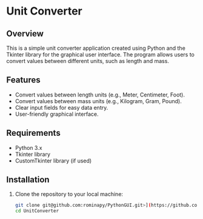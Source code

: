 # Unit Converter

## Overview

This is a simple unit converter application created using Python and the Tkinter library for the graphical user interface. The program allows users to convert values between different units, such as length and mass.

## Features

- Convert values between length units (e.g., Meter, Centimeter, Foot).
- Convert values between mass units (e.g., Kilogram, Gram, Pound).
- Clear input fields for easy data entry.
- User-friendly graphical interface.

## Requirements

- Python 3.x
- Tkinter library
- CustomTkinter library (if used)

## Installation

1. Clone the repository to your local machine:

   ```bash
   git clone git@github.com:rominapy/PythonGUI.git>](https://github.com/rominapy/PythonGUI.git
   cd UnitConverter
